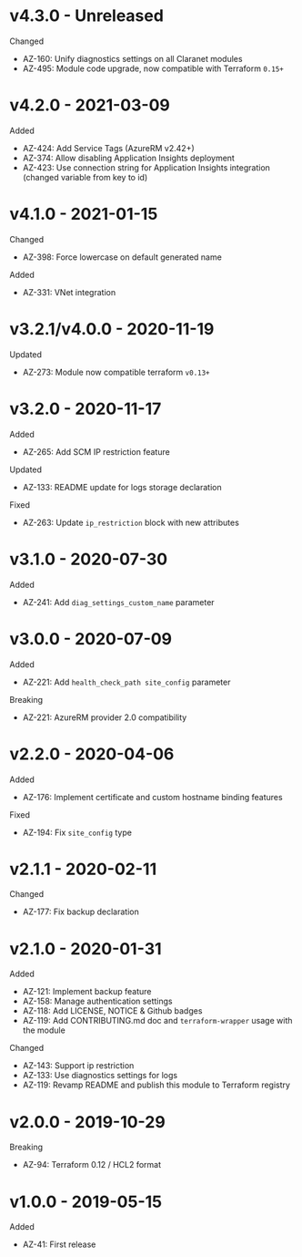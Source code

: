 # v4.3.0 - Unreleased

Changed
  * AZ-160: Unify diagnostics settings on all Claranet modules
  * AZ-495: Module code upgrade, now compatible with Terraform `0.15+`

# v4.2.0 - 2021-03-09

Added
  * AZ-424: Add Service Tags (AzureRM v2.42+)
  * AZ-374: Allow disabling Application Insights deployment
  * AZ-423: Use connection string for Application Insights integration (changed variable from key to id)

# v4.1.0 - 2021-01-15

Changed
  * AZ-398: Force lowercase on default generated name

Added
  * AZ-331: VNet integration

# v3.2.1/v4.0.0 - 2020-11-19

Updated
  * AZ-273: Module now compatible terraform `v0.13+`

# v3.2.0 - 2020-11-17

Added
  * AZ-265: Add SCM IP restriction feature

Updated
  * AZ-133: README update for logs storage declaration

Fixed
  * AZ-263: Update `ip_restriction` block with new attributes

# v3.1.0 - 2020-07-30

Added
  * AZ-241: Add `diag_settings_custom_name` parameter

# v3.0.0 - 2020-07-09

Added
  * AZ-221: Add `health_check_path site_config` parameter

Breaking
  * AZ-221: AzureRM provider 2.0 compatibility

# v2.2.0 - 2020-04-06

Added
  * AZ-176: Implement certificate and custom hostname binding features

Fixed
  * AZ-194: Fix `site_config` type

# v2.1.1 - 2020-02-11

Changed
  * AZ-177: Fix backup declaration

# v2.1.0 - 2020-01-31

Added
  * AZ-121: Implement backup feature
  * AZ-158: Manage authentication settings
  * AZ-118: Add LICENSE, NOTICE & Github badges
  * AZ-119: Add CONTRIBUTING.md doc and `terraform-wrapper` usage with the module

Changed
  * AZ-143: Support ip restriction
  * AZ-133: Use diagnostics settings for logs
  * AZ-119: Revamp README and publish this module to Terraform registry

# v2.0.0 - 2019-10-29

Breaking
  * AZ-94: Terraform 0.12 / HCL2 format

# v1.0.0 - 2019-05-15

Added
  * AZ-41: First release

